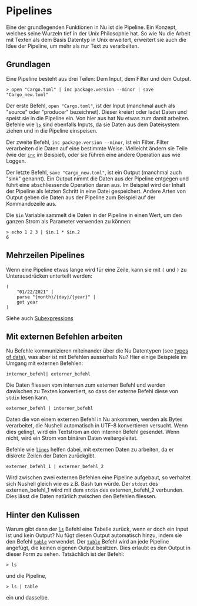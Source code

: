 # Pipelines

Eine der grundlegenden Funktionen in Nu ist die Pipeline. Ein Konzept, welches seine Wurzeln tief in der Unix Philosophie hat.
So wie Nu die Arbeit mit Texten als dem Basis Datentyp in Unix erweitert, erweitert sie auch die Idee der Pipeline, um mehr als nur Text zu verarbeiten.

## Grundlagen

Eine Pipeline besteht aus drei Teilen: Dem Input, dem Filter und dem Output.

```
> open "Cargo.toml" | inc package.version --minor | save "Cargo_new.toml"
```

Der erste Befehl, `open "Cargo.toml"`, ist der Input (manchmal auch als "source" oder "producer" bezeichnet).
Dieser kreiert oder ladet Daten und speist sie in die Pipeline ein. Von hier aus hat Nu etwas zum damit arbeiten.
Befehle wie [`ls`](/commands/docs/ls.md) sind ebenfalls Inputs, da sie Daten aus dem Dateisystem ziehen und in die Pipeline einspeisen.

Der zweite Befehl, `inc package.version --minor`, ist ein Filter. Filter verarbeiten die Daten auf eine bestimmte Weise.
Vielleicht ändern sie Teile (wie der [`inc`](/commands/docs/inc.md) im Beispiel), oder sie führen eine andere Operation aus wie Loggen.

Der letzte Befehl, `save "Cargo_new.toml"`, ist ein Output (manchmal auch "sink" genannt). Ein Output nimmt die Daten aus der Pipeline entgegen und führt
eine abschliessende Operation daran aus. Im Beispiel wird der Inhalt der Pipeline als letzten Schritt in eine Datei gespeichert.
Andere Arten von Output geben die Daten aus der Pipeline zum Beispiel auf der Kommandozeile aus.

Die `$in` Variable sammelt die Daten in der Pipeline in einen Wert, um den ganzen Strom als Parameter verwenden zu können:

```nushell
> echo 1 2 3 | $in.1 * $in.2
6
```

## Mehrzeilen Pipelines

Wenn eine Pipeline etwas lange wird für eine Zeile, kann sie mit `(` und `)` zu Unterausdrücken unterteilt werden:

```nushell
(
    "01/22/2021" |
    parse "{month}/{day}/{year}" |
    get year
)
```

Siehe auch [Subexpressions](https://www.nushell.sh/book/variables_and_subexpressions.html#subexpressions)

## Mit externen Befehlen arbeiten

Nu Befehle kommunizieren miteinander über die Nu Datentypen (see [types of data](types_of_data.md)), was aber ist mit Befehlen ausserhalb Nu?
Hier einige Beispiele im Umgang mit externen Befehlen:

`interner_befehl| externer_befehl`

Die Daten fliessen vom internen zum externen Befehl und werden dawischen zu Texten konvertiert,
so dass der externe Befehl diese von `stdin` lesen kann.

`externer_befehl | interner_befehl`

Daten die von einem externen Befehl in Nu ankommen, werden als Bytes verarbeitet, die Nushell automatisch in UTF-8 konvertieren versucht.
Wenn dies gelingt, wird ein Textstrom an den internen Befehl gesendet. Wenn nicht, wird ein Strom von binären Daten weitergeleitet.

Befehle wie [`lines`](/commands/docs/lines.md) helfen dabei, mit externen Daten zu arbeiten, da er diskrete Zeilen der Daten zurückgibt.

`externer_befehl_1 | externer_befehl_2`

Wird zwischen zwei externen Befehlen eine Pipeline aufgebaut, so verhaltet sich Nushell gleich wie es z.B. Bash tun würde.
Der `stdout` des externen_befehl_1 wiird mit dem `stdin` des externen_befehl_2 verbunden. Dies lässt die Daten natürlich zwischen den Befehlen fliessen.

## Hinter den Kulissen

Warum gibt dann der [`ls`](/commands/docs/ls.md) Befehl eine Tabelle zurück, wenn er doch ein Input ist und kein Output?
Nu fügt diesen Output automatisch hinzu, indem sie den Befehl [`table`](/commands/docs/table.md) verwendet.
Der [`table`](/commands/docs/table.md) Befehl wird an jede Pipeline angefügt, die keinen eigenen Output besitzen.
Dies erlaubt es den Output in dieser Form zu sehen. Tatsächlich ist der Befehl:

```
> ls
```

und die Pipeline,

```
> ls | table
```

ein und dasselbe.
